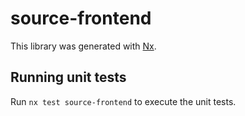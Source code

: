 # source-frontend

This library was generated with [Nx](https://nx.dev).

## Running unit tests

Run `nx test source-frontend` to execute the unit tests.
